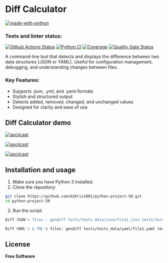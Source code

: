 #  Diff Calculator
[![made-with-python](https://img.shields.io/badge/Made%20with-Python-1f425f.svg)](https://www.python.org/)
### Tests and linter status:
[![Github Actions Status](https://github.com/HiKris1801/python-project-50/actions/workflows/hexlet-check.yml/badge.svg)](https://github.com/HiKris1801/python-project-50/actions)
[![Python CI](https://github.com/HiKris1801/python-project-50/actions/workflows/build.yml/badge.svg)](https://github.com/HiKris1801/python-project-50/actions/workflows/build.yml)
[![Coverage](https://sonarcloud.io/api/project_badges/measure?project=HiKris1801_python-project-50&metric=coverage)](https://sonarcloud.io/summary/new_code?id=HiKris1801_python-project-50) [![Quality Gate Status](https://sonarcloud.io/api/project_badges/measure?project=HiKris1801_python-project-50&metric=alert_status)](https://sonarcloud.io/summary/new_code?id=HiKris1801_python-project-50)

A command-line tool that detects and displays the difference between two data structures (JSON or YAML).
Useful for configuration management, debugging, and understanding changes between files.

### Key Features:

* Supports .json, .yml, and .yaml formats
* Stylish and structured output
* Detects added, removed, changed, and unchanged values
* Designed for clarity and ease of use


## Diff Calculator demo

[![asciicast](https://asciinema.org/a/JOOwftQoLpgxePwav7tQv4agO.svg)](https://asciinema.org/a/JOOwftQoLpgxePwav7tQv4agO)

[![asciicast](https://asciinema.org/a/Vts1EunxaI6JLQEygB5qK1JvZ.svg)](https://asciinema.org/a/Vts1EunxaI6JLQEygB5qK1JvZ)

[![asciicast](https://asciinema.org/a/zBdCr2DgCPH7n3HjrsVmyW5rz.svg)](https://asciinema.org/a/zBdCr2DgCPH7n3HjrsVmyW5rz)

## Installation and usage

1. Make sure you have Python 3 installed.
2. Clone the repository:

```sh
git clone https://github.com/HiKris1801/python-project-50.git
cd python-project-50
```
3. Run the script:
```sh
Diff JSON's files : gendiff tests/tests_data/json/file1.json tests/tests_data/json/file2.json
```
```sh
Diff YAML's & YML's files: gendiff tests/tests_data/yaml/file1.yaml tests/tests_data/yaml/file2.yaml
```



## License
**Free Software**

